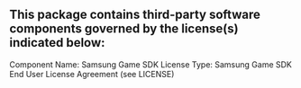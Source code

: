 This package contains third-party software components governed by the license(s) indicated below:
---------

Component Name: Samsung Game SDK
License Type: Samsung Game SDK End User License Agreement (see LICENSE)

